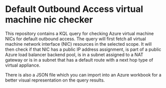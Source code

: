 # Default Outbound Access virtual machine nic checker
This repository contains a KQL query for checking Azure virtual machine NICs for default outbound access.
The query will first fetch all virtual machine network interface (NIC) resources in the selected scope. It will then check if that NIC has a public IP address assignment, is part of a public Azure load balancer backend pool, is in a subnet assigned to a NAT gateway or is in a subnet that has a default route with a next hop type of virtual appliance.

There is also a JSON file which you can import into an Azure workbook for a better visual representation on the query results.
